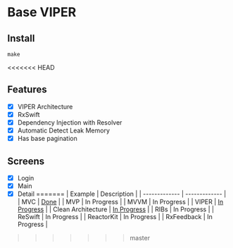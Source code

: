 # Base VIPER

## Install
```shell
make
```

<<<<<<< HEAD
## Features
- [x] VIPER Architecture
- [x] RxSwift
- [x] Dependency Injection with Resolver
- [x] Automatic Detect Leak Memory
- [x] Has base pagination

## Screens
- [x] Login
- [x] Main
- [x] Detail
=======
| Example | Description |
| ------------- | ------------- |
| MVC | [Done](https://github.com/manhpham90vn/iOS-Architecture/tree/MVC) |
| MVP | In Progress |
| MVVM | In Progress  |
| VIPER | [In Progress](https://github.com/manhpham90vn/iOS-Architecture/tree/VIPPER)  |
| Clean Architecture | [In Progress](https://github.com/manhpham90vn/iOS_Started_Kit)  |
| RIBs | In Progress  |
| ReSwift | In Progress  |
| ReactorKit | In Progress  |
| RxFeedback | In Progress  |
>>>>>>> master
